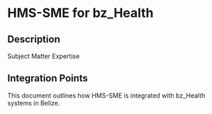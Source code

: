 # HMS-SME for bz_Health

## Description

Subject Matter Expertise

## Integration Points

This document outlines how HMS-SME is integrated with bz_Health systems in Belize.
